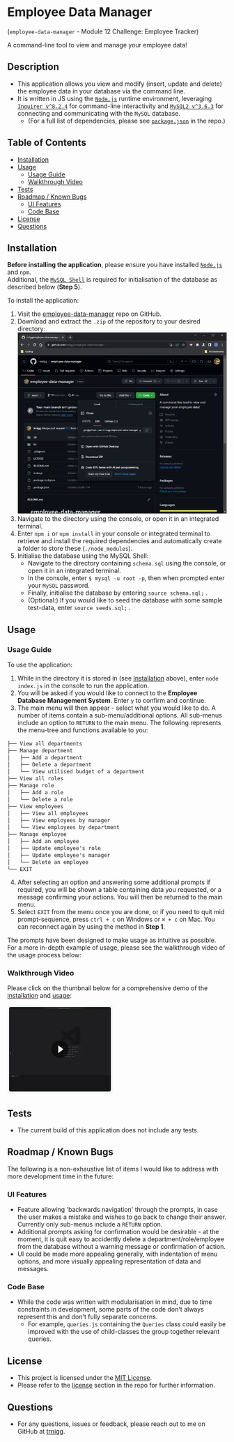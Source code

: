 # Employee Data Manager
(`employee-data-manager` - Module 12 Challenge: Employee Tracker)  

A command-line tool to view and manage your employee data!

## Description
- This application allows you view and modify (insert, update and delete) the employee data in your database via the command line.
- It is written in JS using the [`Node.js`](https://nodejs.org/en) runtime environment, leveraging [`Inquirer v^8.2.4`](https://www.npmjs.com/package/inquirer/v/8.2.4) for command-line interactivity and [`MySQL2 v^3.6.3`](https://www.npmjs.com/package/mysql2/v/3.6.3) for connecting and communicating with the `MySQL` database.
    - (For a full list of dependencies, please see [`package.json`](./package.json)  in the repo.)

## Table of Contents
- [Installation](#installation)
- [Usage](#usage)
    - [Usage Guide](#usage-guide)
    - [Walkthrough Video](#walkthrough-video)
- [Tests](#tests)
- [Roadmap / Known Bugs](#roadmap--known-bugs)
    - [UI Features](#ui-features)
    - [Code Base](#code-base)
- [License](#license)
- [Questions](#questions)

## Installation
**Before installing the application**, please ensure you have installed [`Node.js`](https://nodejs.org/en) and `npm`.  
Additional, the [`MySQL Shell`](https://dev.mysql.com/doc/mysql-shell/8.0/en/mysql-shell-install.html) is required for initialisation of the database as described below (**Step 5**). 

To install the application: 
1. Visit the [employee-data-manager](https://github.com/trnigg/employee-data-manager) repo on GitHub.
2. Download and extract the `.zip` of the repository to your desired directory:  
![Screenshot showing that clicking the CODE dropdown shows a link to download ZIP](./assets/screenshots/screenshot_download.png)
3. Navigate to the directory using the console, or open it in an integrated terminal.
4. Enter `npm i` or `npm install` in your console or integrated terminal to retrieve and install the required dependencies and automatically create a folder to store these (`./node_modules`).
5. Initialise the database using the MySQL Shell:
    - Navigate to the directory containing `schema.sql` using the console, or open it in an integrated terminal.
    - In the console, enter `$ mysql -u root -p`, then when prompted enter your `MySQL` password.
    - Finally, initialise the database by entering `source schema.sql;` .
    - (Optional:) If you would like to seed the database with some sample test-data, enter `source seeds.sql;` .

## Usage

### Usage Guide
To use the application: 
1. While in the directory it is stored in (see [Installation](#installation) above), enter `node index.js` in the console to run the application.
2. You will be asked if you would like to connect to the **Employee Database Management System**. Enter `y` to confirm and continue.
3. The main menu will then appear - select what you would like to do. A number of items contain a sub-menu/additional options. All sub-menus include an option to `RETURN` to the main menu. The following represents the menu-tree and functions available to you:

```
├── View all departments
├── Manage department
│   ├── Add a department
│   ├── Delete a department
│   └── View utilised budget of a department
├── View all roles
├── Manage role
│   ├── Add a role
│   └── Delete a role
├── View employees
│   ├── View all employees
│   ├── View employees by manager
│   └── View employees by department
├── Manage employee
│   ├── Add an employee
│   ├── Update employee's role
│   ├── Update employee's manager
│   └── Delete an employee
└── EXIT
```

4. After selecting an option and answering some additional prompts if required, you will be shown a table containing data you requested, or a message confirming your actions. You will then be returned to the main menu.
5. Select `EXIT` from the menu once you are done, or if you need to quit mid prompt-sequence, press `ctrl + c` on Windows or `⌘ + c` on Mac. You can reconnect again by using the method in **Step 1**.

The prompts have been designed to make usage as intuitive as possible. For a more in-depth example of usage, please see the walkthrough video of the usage process below:

### Walkthrough Video
Please click on the thumbnail below for a comprehensive demo of the [installation](#installation) and [usage](#usage):  

[![A video thumbnail of a blank Visual Studio window with an overlayed play button.](./assets/screenshots/screenshot_thumbnail.png)](https://drive.google.com/file/d/1D_XdHCxqK9DSs8MgL8a7W81uSiwswG1t/view)

## Tests
- The current build of this application does not include any tests.

## Roadmap / Known Bugs
The following is a non-exhaustive list of items I would like to address with more development time in the future:
### UI Features
- Feature allowing 'backwards navigation' through the prompts, in case the user makes a mistake and wishes to go back to change their answer. Currently only sub-menus include a `RETURN` option.
- Additional prompts asking for confirmation would be desirable - at the moment, it is quit easy to accidently delete a department/role/employee from the database without a warning message or confirmation of action.
- UI could be made more appealing generally, with indentation of menu options, and more visually appealing representation of data and messages.


### Code Base
- While the code was written with modularisation in mind, due to time constraints in development, some parts of the code don't always represent this and don't fully separate concerns.
    - For example, `queries.js` containing the `Queries` class could easily be improved with the use of child-classes the group together relevant queries.


## License
- This project is licensed under the [MIT License](https://choosealicense.com/licenses/mit).
- Please refer to the [license](./LICENSE) section in the repo for further information.

## Questions
- For any questions, issues or feedback, please reach out to me on GitHub at [trnigg](https://github.com/trnigg/).